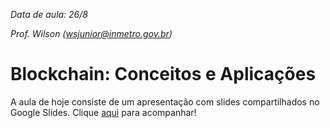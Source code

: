 *Data de aula: 26/8*

*Prof. Wilson (wsjunior@inmetro.gov.br)*

# Blockchain: Conceitos e Aplicações

A aula de hoje consiste de um apresentação com slides compartilhados no Google Slides. Clique [aqui](https://docs.google.com/presentation/d/1aOe2dQtuayVZbidH3Cfwg0W_3dmRa03WLazG7XuWcV4/edit?usp=sharing) para acompanhar!
<!--stackedit_data:
eyJoaXN0b3J5IjpbLTE5NzIwODAzNTFdfQ==
-->